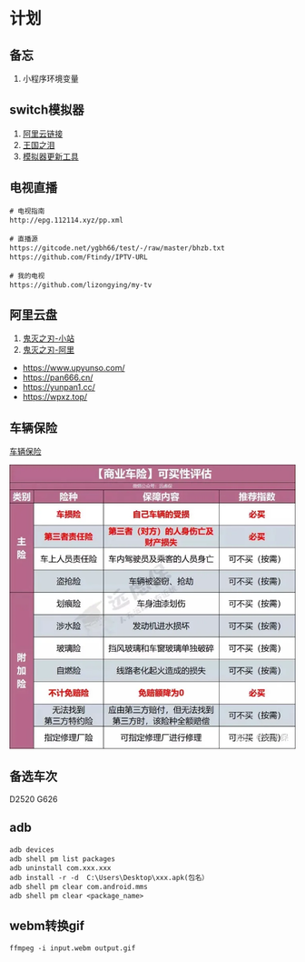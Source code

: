 # 计划

## 备忘

1. 小程序环境变量

## switch模拟器

1. [阿里云链接](https://www.aliyundrive.com/s/6DDmqFkFvFp)
2. [王国之泪](https://kdocs.cn/l/cjZQsRt7ymPF)
3. [模拟器更新工具](https://github.com/triwinds/ns-emu-tools/releases)

## 电视直播

```shell
# 电视指南
http://epg.112114.xyz/pp.xml

# 直播源
https://gitcode.net/ygbh66/test/-/raw/master/bhzb.txt
https://github.com/Ftindy/IPTV-URL

# 我的电视
https://github.com/lizongying/my-tv

```

## 阿里云盘

1. [鬼灭之刃-小站](http://myxiaozhan.net/d/224080)
2. [鬼灭之刃-阿里](https://www.aliyundrive.com/s/os8fMK67DZe/folder/630de48e0c44c4a3703a4ea187d54ce5f8cce6f2)

- https://www.upyunso.com/
- https://pan666.cn/
- https://yunpan1.cc/
- https://wpxz.top/

## 车辆保险

[车辆保险](https://zhuanlan.zhihu.com/p/95477550)

![车辆保险](https://raw.githubusercontent.com/jianglin2020/picgo_img/main/img/202402221535573.webp)

## 备选车次

D2520 G626

## adb

```shell
adb devices
adb shell pm list packages
adb uninstall com.xxx.xxx
adb install -r -d  C:\Users\Desktop\xxx.apk(包名）
adb shell pm clear com.android.mms
adb shell pm clear <package_name>
```

## webm转换gif

```shell
ffmpeg -i input.webm output.gif
```
